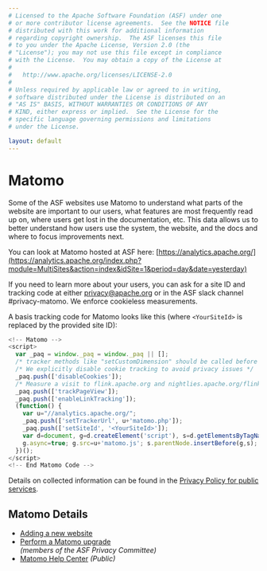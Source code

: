 ```yaml
---
# Licensed to the Apache Software Foundation (ASF) under one
# or more contributor license agreements.  See the NOTICE file
# distributed with this work for additional information
# regarding copyright ownership.  The ASF licenses this file
# to you under the Apache License, Version 2.0 (the
# "License"); you may not use this file except in compliance
# with the License.  You may obtain a copy of the License at
#
#   http://www.apache.org/licenses/LICENSE-2.0
#
# Unless required by applicable law or agreed to in writing,
# software distributed under the License is distributed on an
# "AS IS" BASIS, WITHOUT WARRANTIES OR CONDITIONS OF ANY
# KIND, either express or implied.  See the License for the
# specific language governing permissions and limitations
# under the License.

layout: default
---
```


# Matomo

Some of the ASF websites use Matomo to understand what parts of the website are important to our users, 
what features are most frequently read up on, where users get lost in the documentation, etc. 
This data allows us to better understand how users use the system, the website, and the docs and where to focus improvements next.

You can look at Matomo hosted at ASF here:
[https://analytics.apache.org/](https://analytics.apache.org/index.php?module=MultiSites&action=index&idSite=1&period=day&date=yesterday)

If you need to learn more about your users, you can ask for a site ID and tracking code at 
either privacy@apache.org or in the ASF slack channel #privacy-matomo.
We enforce cookieless measurements. 

A basis tracking code for Matomo looks like this (where `<YourSiteId>` is replaced by the provided site ID):

```javascript
<!-- Matomo -->
<script>
  var _paq = window._paq = window._paq || [];
  /* tracker methods like "setCustomDimension" should be called before "trackPageView" */
  /* We explicitly disable cookie tracking to avoid privacy issues */
  _paq.push(['disableCookies']);
  /* Measure a visit to flink.apache.org and nightlies.apache.org/flink as the same visit */
  _paq.push(['trackPageView']);
  _paq.push(['enableLinkTracking']);
  (function() {
    var u="//analytics.apache.org/";
    _paq.push(['setTrackerUrl', u+'matomo.php']);
    _paq.push(['setSiteId', '<YourSiteId>']);
    var d=document, g=d.createElement('script'), s=d.getElementsByTagName('script')[0];
    g.async=true; g.src=u+'matomo.js'; s.parentNode.insertBefore(g,s);
  })();
</script>
<!-- End Matomo Code -->
```

Details on collected information can be found in the [Privacy Policy for public services](/policies/privacy-policy-public.html).

## Matomo Details

 - [Adding a new website](/matomo/creating-a-new-site.html)  
 - [Perform a Matomo upgrade](/matomo/upgrade-matomo.html)  
   *(members of the ASF Privacy Committee)*
 - [Matomo Help Center](https://matomo.org/help/)
   *(Public)*